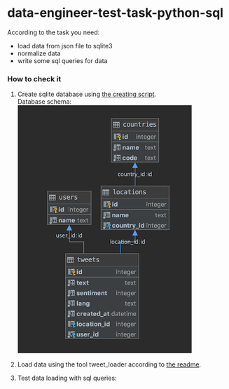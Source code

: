 # data-engineer-test-task-python-sql

According to the task you need:

- load data from json file to sqlite3
- normalize data
- write some sql queries for data

### How to check it
1. Create sqlite database using [the creating script](https://github.com/axreldable/data-engineer-test-task-python-sql/blob/master/sql/create_tweet_database.sql).  
Database schema:  
![Database schema](https://github.com/axreldable/data-engineer-test-task-python-sql/blob/master/images/db_schema.png)

2. Load data using the tool tweet_loader according to [the readme](https://github.com/axreldable/data-engineer-test-task-python-sql/blob/master/tweet_loader/README.md).
3. Test data loading with sql queries:
    
